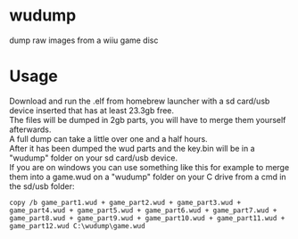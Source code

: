 # wudump
dump raw images from a wiiu game disc
# Usage
Download and run the .elf from homebrew launcher with a sd card/usb device inserted that has at least 23.3gb free.  
The files will be dumped in 2gb parts, you will have to merge them yourself afterwards.  
A full dump can take a little over one and a half hours.  
After it has been dumped the wud parts and the key.bin will be in a "wudump" folder on your sd card/usb device.  
If you are on windows you can use something like this for example to merge them into a game.wud on a "wudump" folder on your C drive from a cmd in the sd/usb folder:
```
copy /b game_part1.wud + game_part2.wud + game_part3.wud + game_part4.wud + game_part5.wud + game_part6.wud + game_part7.wud + game_part8.wud + game_part9.wud + game_part10.wud + game_part11.wud + game_part12.wud C:\wudump\game.wud
```
